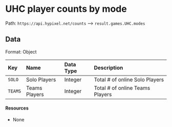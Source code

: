 # UHC player counts by mode
Path: `https://api.hypixel.net/counts` --> `result.games.UHC.modes`

## Data
Format: Object

|Key|Name|Data Type|Description|
|:-|:-|:-|:-|
|`SOLO`|Solo Players|Integer|Total # of online Solo Players|
|`TEAMS`|Teams Players|Integer|Total # of online Teams Players|

#### Resources
- None
